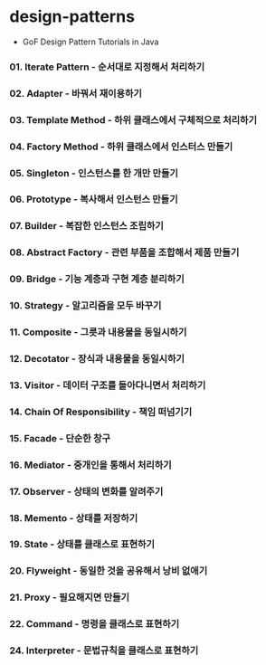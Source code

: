 # design-patterns
- GoF Design Pattern Tutorials in Java

### 01. Iterate Pattern - 순서대로 지정해서 처리하기

### 02. Adapter - 바꿔서 재이용하기 

### 03. Template Method - 하위 클래스에서 구체적으로 처리하기 

### 04. Factory Method - 하위 클래스에서 인스터스 만들기

### 05. Singleton - 인스턴스를 한 개만 만들기

### 06. Prototype - 복사해서 인스턴스 만들기

### 07. Builder - 복잡한 인스턴스 조립하기

### 08. Abstract Factory - 관련 부품을 조합해서 제품 만들기

### 09. Bridge - 기능 계층과 구현 계층 분리하기

### 10. Strategy - 알고리즘을 모두 바꾸기

### 11. Composite - 그릇과 내용물을 동일시하기

### 12. Decotator - 장식과 내용물을 동일시하기

### 13. Visitor - 데이터 구조를 돌아다니면서 처리하기

### 14. Chain Of Responsibility - 책임 떠넘기기

### 15. Facade - 단순한 창구

### 16. Mediator - 중개인을 통해서 처리하기

### 17. Observer - 상태의 변화를 알려주기

### 18. Memento - 상태를 저장하기

### 19. State - 상태를 클래스로 표현하기

### 20. Flyweight - 동일한 것을 공유해서 낭비 없애기

### 21. Proxy - 필요해지면 만들기

### 22. Command - 명령을 클래스로 표현하기

### 24. Interpreter - 문법규칙을 클래스로 표현하기